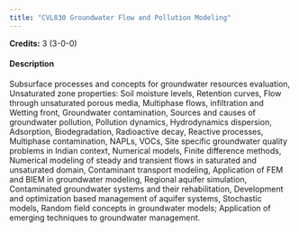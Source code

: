 ```yaml
---
title: "CVL830 Groundwater Flow and Pollution Modeling"
---
```

**Credits:** 3 (3-0-0)

#### Description
Subsurface processes and concepts for groundwater resources evaluation, Unsaturated zone properties: Soil moisture levels, Retention curves, Flow through unsaturated porous media, Multiphase flows, infiltration and Wetting front, Groundwater contamination, Sources and causes of groundwater pollution, Pollution dynamics, Hydrodynamics dispersion, Adsorption, Biodegradation, Radioactive decay, Reactive processes, Multiphase contamination, NAPLs, VOCs, Site specific groundwater quality problems in Indian context, Numerical models, Finite difference methods, Numerical modeling of steady and transient flows in saturated and unsaturated domain, Contaminant transport modeling, Application of FEM and BIEM in groundwater modeling, Regional aquifer simulation, Contaminated groundwater systems and their rehabilitation, Development and optimization based management of aquifer systems, Stochastic models, Random field concepts in groundwater models; Application of emerging techniques to groundwater management.